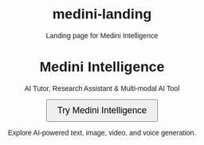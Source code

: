 # medini-landing
Landing page for Medini Intelligence
<!DOCTYPE html>
<html lang="en">
<head>
  <meta charset="UTF-8">
  <title>Medini Intelligence</title>
  <style>
    body { font-family: Arial; text-align: center; margin: 50px; }
    button { padding: 10px 20px; font-size: 18px; cursor: pointer; }
  </style>
</head>
<body>
  <h1>Medini Intelligence</h1>
  <p>AI Tutor, Research Assistant & Multi-modal AI Tool</p>
  <button onclick="window.open('https://huggingface.co/spaces/PuruAI/Medini_Intelligence','_blank')">
    Try Medini Intelligence
  </button>
  <p>Explore AI-powered text, image, video, and voice generation.</p>
</body>
</html>
